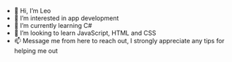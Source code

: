 - 👋 Hi, I’m Leo
- 👀 I’m interested in app development
- 🌱 I’m currently learning C#
- 💞️ I’m looking to learn JavaScript, HTML and CSS
- 📫 Message me from here to reach out, I strongly appreciate any tips for helping me out

